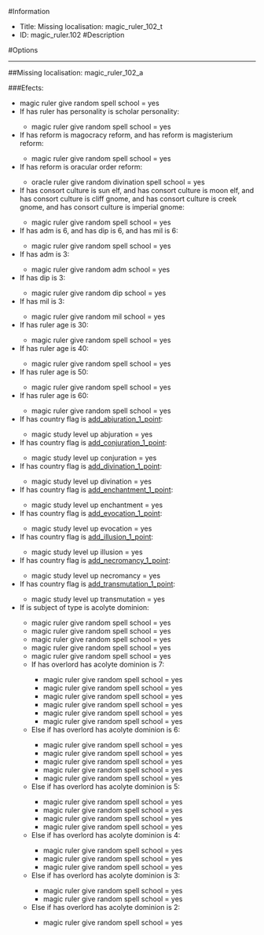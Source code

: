 #Information
 - Title: Missing localisation: magic_ruler_102_t
 - ID: magic_ruler.102
#Description

#Options

___
##Missing localisation: magic_ruler_102_a

###Efects:<ul><li>magic ruler give random spell school = yes</li><li>If has ruler has personality is scholar personality:</li><ul><li>magic ruler give random spell school = yes</li></ul><li>If has reform is magocracy reform, and has reform is magisterium reform:</li><ul><li>magic ruler give random spell school = yes</li></ul><li>If has reform is oracular order reform:</li><ul><li>oracle ruler give random divination spell school = yes</li></ul><li>If has consort culture is sun elf, and has consort culture is moon elf, and has consort culture is cliff gnome, and has consort culture is creek gnome, and has consort culture is imperial gnome:</li><ul><li>magic ruler give random spell school = yes</li></ul><li>If has adm is 6, and has dip is 6, and has mil is 6:</li><ul><li>magic ruler give random spell school = yes</li></ul><li>If has adm is 3:</li><ul><li>magic ruler give random adm school = yes</li></ul><li>If has dip is 3:</li><ul><li>magic ruler give random dip school = yes</li></ul><li>If has mil is 3:</li><ul><li>magic ruler give random mil school = yes</li></ul><li>If has ruler age is 30:</li><ul><li>magic ruler give random spell school = yes</li></ul><li>If has ruler age is 40:</li><ul><li>magic ruler give random spell school = yes</li></ul><li>If has ruler age is 50:</li><ul><li>magic ruler give random spell school = yes</li></ul><li>If has ruler age is 60:</li><ul><li>magic ruler give random spell school = yes</li></ul><li>If has country flag is [add_abjuration_1_point](../flags/add_abjuration_1_point.md):</li><ul><li>magic study level up abjuration = yes</li></ul><li>If has country flag is [add_conjuration_1_point](../flags/add_conjuration_1_point.md):</li><ul><li>magic study level up conjuration = yes</li></ul><li>If has country flag is [add_divination_1_point](../flags/add_divination_1_point.md):</li><ul><li>magic study level up divination = yes</li></ul><li>If has country flag is [add_enchantment_1_point](../flags/add_enchantment_1_point.md):</li><ul><li>magic study level up enchantment = yes</li></ul><li>If has country flag is [add_evocation_1_point](../flags/add_evocation_1_point.md):</li><ul><li>magic study level up evocation = yes</li></ul><li>If has country flag is [add_illusion_1_point](../flags/add_illusion_1_point.md):</li><ul><li>magic study level up illusion = yes</li></ul><li>If has country flag is [add_necromancy_1_point](../flags/add_necromancy_1_point.md):</li><ul><li>magic study level up necromancy = yes</li></ul><li>If has country flag is [add_transmutation_1_point](../flags/add_transmutation_1_point.md):</li><ul><li>magic study level up transmutation = yes</li></ul><li>If is subject of type is acolyte dominion:</li><ul><li>magic ruler give random spell school = yes</li><li>magic ruler give random spell school = yes</li><li>magic ruler give random spell school = yes</li><li>magic ruler give random spell school = yes</li><li>magic ruler give random spell school = yes</li><li>If has overlord has acolyte dominion is 7:</li><ul><li>magic ruler give random spell school = yes</li><li>magic ruler give random spell school = yes</li><li>magic ruler give random spell school = yes</li><li>magic ruler give random spell school = yes</li><li>magic ruler give random spell school = yes</li><li>magic ruler give random spell school = yes</li></ul><li>Else if has overlord has acolyte dominion is 6:</li><ul><li>magic ruler give random spell school = yes</li><li>magic ruler give random spell school = yes</li><li>magic ruler give random spell school = yes</li><li>magic ruler give random spell school = yes</li><li>magic ruler give random spell school = yes</li></ul><li>Else if has overlord has acolyte dominion is 5:</li><ul><li>magic ruler give random spell school = yes</li><li>magic ruler give random spell school = yes</li><li>magic ruler give random spell school = yes</li><li>magic ruler give random spell school = yes</li></ul><li>Else if has overlord has acolyte dominion is 4:</li><ul><li>magic ruler give random spell school = yes</li><li>magic ruler give random spell school = yes</li><li>magic ruler give random spell school = yes</li></ul><li>Else if has overlord has acolyte dominion is 3:</li><ul><li>magic ruler give random spell school = yes</li><li>magic ruler give random spell school = yes</li></ul><li>Else if has overlord has acolyte dominion is 2:</li><ul><li>magic ruler give random spell school = yes</li></ul></ul></ul>
